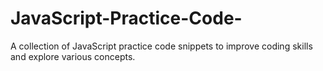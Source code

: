 # JavaScript-Practice-Code-
 A collection of JavaScript practice code snippets to improve coding skills and explore various concepts.
